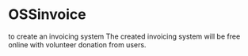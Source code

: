 # OSSinvoice
to create an invoicing system
The created invoicing system will be free online with volunteer donation from users.
